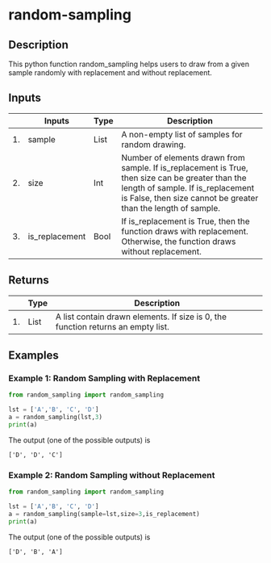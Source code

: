 # random-sampling

## Description
This python function random_sampling helps users to draw from a given sample randomly with replacement and without replacement.

## Inputs
|    | Inputs         | Type | Description                                                                                                                                                                                              |
|----|----------------|------|----------------------------------------------------------------------------------------------------------------------------------------------------------------------------------------------------------|
| 1. | sample         | List | A non-empty list of samples for random drawing.                                                                                                                                                          |
| 2. | size           | Int  | Number of elements drawn from sample.  If is_replacement is True, then size can be greater than the length of sample. If is_replacement is False, then size cannot be greater than the length of sample. |
| 3. | is_replacement | Bool | If is_replacement is True, then the function draws with replacement. Otherwise, the function draws without replacement.                                                                                  |

## Returns
|    | Type | Description                                                                        |
|----|------|------------------------------------------------------------------------------------|
| 1. | List | A list contain drawn elements.  If size is 0, the function returns an empty list.  |

## Examples
### Example 1: Random Sampling with Replacement
```python
from random_sampling import random_sampling

lst = ['A','B', 'C', 'D']
a = random_sampling(lst,3)
print(a)
```
The output (one of the possible outputs) is
```
['D', 'D', 'C']
```

### Example 2: Random Sampling without Replacement
```python
from random_sampling import random_sampling

lst = ['A','B', 'C', 'D']
a = random_sampling(sample=lst,size=3,is_replacement)
print(a)
```
The output (one of the possible outputs) is
```
['D', 'B', 'A']
```
